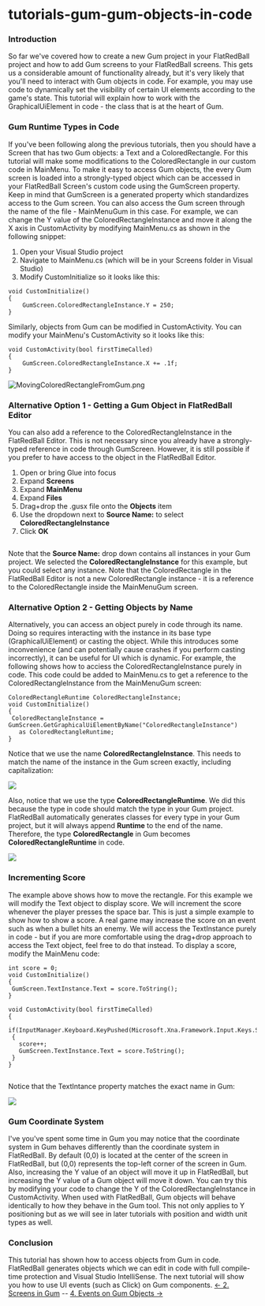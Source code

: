 # tutorials-gum-gum-objects-in-code

### Introduction

So far we've covered how to create a new Gum project in your FlatRedBall project and how to add Gum screens to your FlatRedBall screens. This gets us a considerable amount of functionality already, but it's very likely that you'll need to interact with Gum objects in code. For example, you may use code to dynamically set the visibility of certain UI elements according to the game's state. This tutorial will explain how to work with the GraphicalUiElement in code - the class that is at the heart of Gum.

### Gum Runtime Types in Code

If you've been following along the previous tutorials, then you should have a Screen that has two Gum objects: a Text and a ColoredRectangle. For this tutorial will make some modifications to the ColoredRectangle in our custom code in MainMenu. To make it easy to access Gum objects, the every Gum screen is loaded into a strongly-typed object which can be accessed in your FlatRedBall Screen's custom code using the GumScreen property. Keep in mind that GumScreen is a generated property which standardizes access to the Gum screen. You can also access the Gum screen through the name of the file - MainMenuGum in this case. For example, we can change the Y value of the ColoredRectangleInstance and move it along the X axis in CustomActivity by modifying MainMenu.cs as shown in the following snippet:

1. Open your Visual Studio project
2. Navigate to MainMenu.cs (which will be in your Screens folder in Visual Studio)
3. Modify CustomInitialize so it looks like this:

&#x20;

```
void CustomInitialize()
{
    GumScreen.ColoredRectangleInstance.Y = 250;
}
```

Similarly, objects from Gum can be modified in CustomActivity. You can modify your MainMenu's CustomActivity so it looks like this:

```
void CustomActivity(bool firstTimeCalled)
{
    GumScreen.ColoredRectangleInstance.X += .1f;
}
```

![MovingColoredRectangleFromGum.png](../../../../media/migrated_media-MovingColoredRectangleFromGum.png)

### Alternative Option 1 - Getting a Gum Object in FlatRedBall Editor

You can also add a reference to the ColoredRectangleInstance in the FlatRedBall Editor. This is not necessary since you already have a strongly-typed reference in code through GumScreen. However, it is still possible if you prefer to have access to the object in the FlatRedBall Editor.

1. Open or bring Glue into focus
2. Expand **Screens**
3. Expand **MainMenu**
4. Expand **Files**
5. Drag+drop the .gusx file onto the **Objects** item
6. Use the dropdown next to **Source Name:** to select **ColoredRectangleInstance**
7. Click **OK**



<figure><img src="../../../../media/2016-01-2019-02-28_22-30-55.gif" alt=""><figcaption></figcaption></figure>

 Note that the **Source Name:** drop down contains all instances in your Gum project. We selected the **ColoredRectangleInstance** for this example, but you could select any instance. Note that the ColoredRectangle in the FlatRedBall Editor is not a new ColoredRectangle instance - it is a reference to the ColoredRectangle inside the MainMenuGum screen.

### Alternative Option 2 - Getting Objects by Name

Alternatively, you can access an object purely in code through its name. Doing so requires interacting with the instance in its base type (GraphicalUiElement) or casting the object. While this introduces some inconvenience (and can potentially cause crashes if you perform casting incorrectly), it can be useful for UI which is dynamic. For example, the following shows how to acciess the ColoredRectangleInstance purely in code. This code could be added to MainMenu.cs to get a reference to the ColoredRectangleInstance from the MainMenuGum screen:

```
ColoredRectangleRuntime ColoredRectangleInstance;
void CustomInitialize()
{
 ColoredRectangleInstance = GumScreen.GetGraphicalUiElementByName("ColoredRectangleInstance")
   as ColoredRectangleRuntime;
}
```

Notice that we use the name **ColoredRectangleInstance**. This needs to match the name of the instance in the Gum screen exactly, including capitalization:

![](../../../../media/2021-03-img_604b8ddb7fffd.png)

Also, notice that we use the type **ColoredRectangleRuntime**. We did this because the type in code should match the type in your Gum project. FlatRedBall automatically generates classes for every type in your Gum project, but it will always append **Runtime** to the end of the name. Therefore, the type **ColoredRectangle** in Gum becomes **ColoredRectangleRuntime** in code.

![](../../../../media/2021-03-img_604b97ecbcab8.png)

### Incrementing Score

The example above shows how to move the rectangle. For this example we will modify the Text object to display score. We will increment the score whenever the player presses the space bar. This is just a simple example to show how to show a score. A real game may increase the score on an event such as when a bullet hits an enemy. We will access the TextInstance purely in code - but if you are more comfortable using the drag+drop approach to access the Text object, feel free to do that instead. To display a score, modify the MainMenu code:

```
int score = 0;
void CustomInitialize()
{
 GumScreen.TextInstance.Text = score.ToString();
}

void CustomActivity(bool firstTimeCalled)
{
 if(InputManager.Keyboard.KeyPushed(Microsoft.Xna.Framework.Input.Keys.Space))
 {
   score++;
   GumScreen.TextInstance.Text = score.ToString();
 }
}
```



<figure><img src="../../../../media/2016-01-2021_March_07_080847.gif" alt=""><figcaption></figcaption></figure>

 Notice that the TextIntance property matches the exact name in Gum:

![](../../../../media/2021-03-img_604b8fae4c068.png)

### Gum Coordinate System

I've you've spent some time in Gum you may notice that the coordinate system in Gum behaves differently than the coordinate system in FlatRedBall. By default (0,0) is located at the center of the screen in FlatRedBall, but (0,0) represents the top-left corner of the screen in Gum. Also, increasing the Y value of an object will move it up in FlatRedBall, but increasing the Y value of a Gum object will move it down. You can try this by modifying your code to change the Y of the ColoredRectangleInstance in CustomActivity. When used with FlatRedBall, Gum objects will behave identically to how they behave in the Gum tool. This not only applies to Y positioning but as we will see in later tutorials with position and width unit types as well.

### Conclusion

This tutorial has shown how to access objects from Gum in code. FlatRedBall generates objects which we can edit in code with full compile-time protection and Visual Studio IntelliSense. The next tutorial will show you how to use UI events (such as Click) on Gum components. [<- 2. Screens in Gum](tutorials-gum-screens-in-gum.md) -- [4. Events on Gum Objects ->](tutorials-gum-events-on-gum-objects.md)
